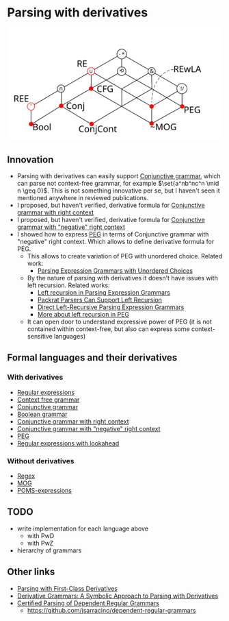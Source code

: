 # Parsing with derivatives

[![](docs/Operations%20concept%20map.svg)](docs/Operations%20concept%20map.md)

## Innovation

- Parsing with derivatives can easily support [Conjunctive grammar](docs/Conjunctive%20grammar.md), which can parse not context-free grammar, for example $\set{a^nb^nc^n \mid  n \geq 0}$. This is not something innovative per se, but I haven't seen it mentioned anywhere in reviewed publications.
- I proposed, but haven't verified, derivative formula for [Conjunctive grammar with right context](docs/Conjunctive%20grammar%20with%20right%20context.md)
- I proposed, but haven't verified, derivative formula for [Conjunctive grammar with "negative" right context](docs/Conjunctive%20grammar%20with%20negative%20right%20context.md)
- I showed how to express [PEG](docs/PEG.md) in terms of Conjunctive grammar with "negative" right context. Which allows to define derivative formula for PEG.
  - This allows to create variation of PEG with unordered choice. Related work:
    - [Parsing Expression Grammars with Unordered Choices](https://www.jstage.jst.go.jp/article/ipsjjip/25/0/25_975/_pdf)
  - By the nature of parsing with derivatives it doesn't have issues with left recursion. Related works:
    - [Left recursion in Parsing Expression Grammars](https://www.sciencedirect.com/science/article/pii/S0167642314000288)
    - [Packrat Parsers Can Support Left Recursion](https://web.cs.ucla.edu/~todd/research/pepm08.pdf)
    - [Direct Left-Recursive Parsing Expression Grammars](https://tratt.net/laurie/research/pubs/html/tratt__direct_left_recursive_parsing_expression_grammars/)
    - [More about left recursion in PEG](https://ceur-ws.org/Vol-2240/paper9.pdf)
  - It can open door to understand expressive power of PEG (it is not contained within context-free, but also can express some context-sensitive languages)

## Formal languages and their derivatives

### With derivatives

- [Regular expressions](docs/Regular%20expressions.md)
- [Context free grammar](docs/Context%20free%20grammar.md)
- [Conjunctive grammar](docs/Conjunctive%20grammar.md)
- [Boolean grammar](docs/Boolean%20grammar.md)
- [Conjunctive grammar with right context](docs/Conjunctive%20grammar%20with%20right%20context.md)
- [Conjunctive grammar with "negative" right context](docs/Conjunctive%20grammar%20with%20negative%20right%20context.md)
- [PEG](docs/PEG.md)
- [Regular expressions with lookahead](docs/Regular%20expressions%20with%20lookahead.md)

### Without derivatives

- [Regex](docs/Regex.md)
- [MOG](docs/MOG.md)
- [POMS-expressions](docs/POMS.md)

## TODO

- write implementation for each language above
  - with PwD
  - with PwZ
- hierarchy of grammars

## Other links

- [Parsing with First-Class Derivatives](https://raw.githubusercontent.com/b-studios/fcd/master/paper.pdf)
- [Derivative Grammars: A Symbolic Approach to Parsing with Derivatives](https://dl.acm.org/doi/pdf/10.1145/3360553)
- [Certified Parsing of Dependent Regular Grammars](https://goto.ucsd.edu/~john/files/depgrammars.pdf)
  - https://github.com/jsarracino/dependent-regular-grammars
